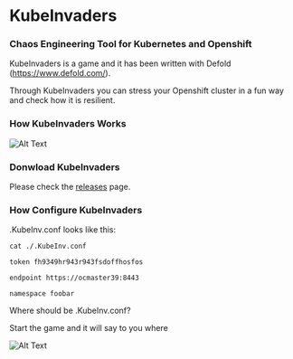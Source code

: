 # KubeInvaders
### Chaos Engineering Tool for Kubernetes and Openshift

KubeInvaders is a game and it has been written with Defold (https://www.defold.com/).

Through KubeInvaders you can stress your Openshift cluster in a fun way and check how it is resilient.

### How KubeInvaders Works

![Alt Text](https://github.com/lucky-sideburn/KubeInvaders/blob/master/kubeinvaders.gif)

### Donwload KubeInvaders

Please check the [releases](https://github.com/lucky-sideburn/KubeInvaders/releases) page.


### How Configure KubeInvaders

.KubeInv.conf looks like this:

```
cat ./.KubeInv.conf

token fh9349hr943r943fsdoffhosfos

endpoint https://ocmaster39:8443

namespace foobar
```

Where should be .KubeInv.conf?

Start the game and it will say to you where

![Alt Text](https://github.com/lucky-sideburn/KubeInvaders/blob/master/conf.png)

